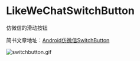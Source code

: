 # LikeWeChatSwitchButton
仿微信的滑动按钮

简书文章地址：[Android仿微信SwitchButton](http://www.jianshu.com/p/e92c44b8a162)

![switchbutton.gif](http://upload-images.jianshu.io/upload_images/1626396-93cf7914b7f5ea20.gif?imageMogr2/auto-orient/strip)
